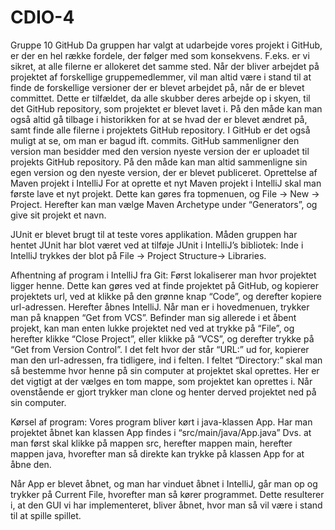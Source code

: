 # CDIO-4
Gruppe 10
GitHub
Da gruppen har valgt at udarbejde vores projekt i GitHub, er der en hel række fordele, der følger med som konsekvens. F.eks. er vi sikret, at alle filerne er allokeret det samme sted. Når der bliver arbejdet på projektet af forskellige gruppemedlemmer, vil man altid være i stand til at finde de forskellige versioner der er blevet arbejdet på, når de er blevet committet. Dette er tilfældet, da alle skubber deres arbejde op i skyen, til det GitHub repository, som projektet er blevet lavet i. På den måde kan man også altid gå tilbage i historikken for at se hvad der er blevet ændret på, samt finde alle filerne i projektets GitHub repository.
I GitHub er det også muligt at se, om man er bagud ift. commits. GitHub sammenligner den version man besidder med den version nyeste version der er uploadet til projekts GitHub repository. På den måde kan man altid sammenligne sin egen version og den nyeste version, der er blevet publiceret.
Oprettelse af Maven projekt i IntelliJ
For at oprette et nyt Maven projekt i IntelliJ skal man første lave et nyt projekt. Dette kan gøres fra topmenuen, og File -> New -> Project. Herefter kan man vælge Maven Archetype under “Generators”, og give sit projekt et navn.


JUnit er blevet brugt til at teste vores applikation.
Måden gruppen har hentet JUnit har blot været ved at tilføje JUnit i IntelliJ’s bibliotek:
Inde i IntelliJ trykkes der blot på File -> Project Structure-> Libraries.

Afhentning af program i IntelliJ fra Git:
Først lokaliserer man hvor projektet ligger henne. Dette kan gøres ved at finde projektet på GitHub, og kopierer projektets url, ved at klikke på den grønne knap “Code”, og derefter kopiere url-adressen.
Herefter åbnes IntelliJ. Når man er i hovedmenuen, trykker man på knappen “Get from VCS”. Befinder man sig allerede i et åbent projekt, kan man enten lukke projektet ned ved at trykke på “File”, og herefter klikke “Close Project”, eller klikke på “VCS”, og derefter trykke på “Get from Version Control”.
I det felt hvor der står “URL:” ud for, kopierer man den url-adressen, fra tidligere, ind i felten. I feltet “Directory:” skal man så bestemme hvor henne på sin computer at projektet skal oprettes. Her er det vigtigt at der vælges en tom mappe, som projektet kan oprettes i.
Når ovenstående er gjort trykker man clone og henter derved projektet ned på sin computer.

Kørsel af program:
Vores program bliver kørt i java-klassen App. Har man projektet åbnet kan klassen App findes i “src/main/java/App.java”
Dvs. at man først skal klikke på mappen src, herefter mappen main, herefter mappen java, hvorefter man så direkte kan trykke på klassen App for at åbne den.

Når App er blevet åbnet, og man har vinduet åbnet i IntelliJ, går man op og trykker på Current File, hvorefter man så kører programmet.
Dette resulterer i, at den GUI vi har implementeret, bliver åbnet, hvor man så vil være i stand til at spille spillet.

